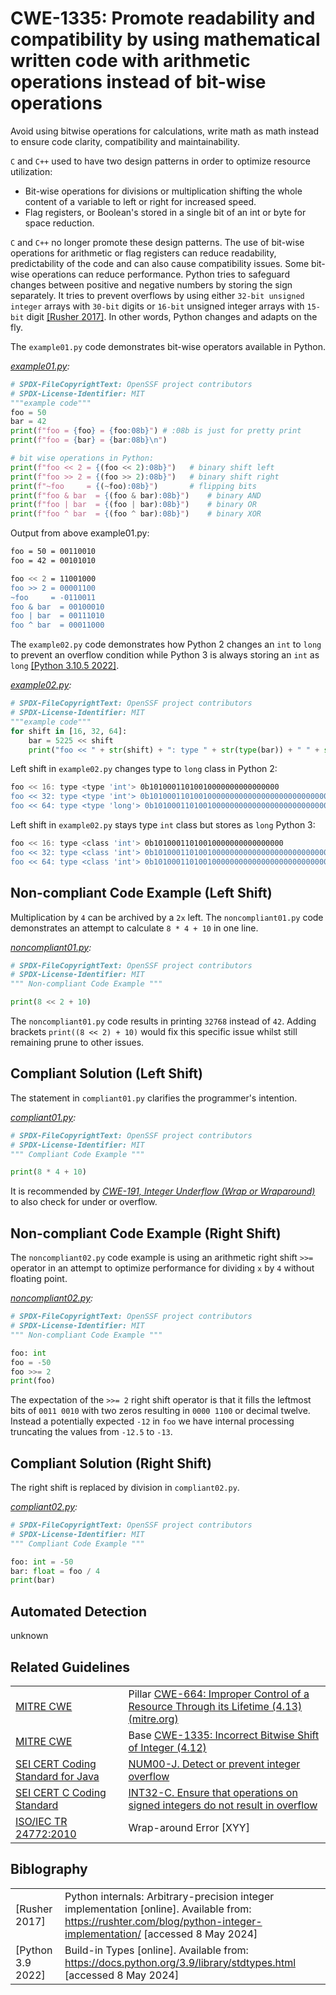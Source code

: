 # CWE-1335: Promote readability and compatibility by using mathematical written code with arithmetic operations instead of bit-wise operations

Avoid using bitwise operations for calculations, write math as math instead to ensure code clarity, compatibility and maintainability.

`C` and `C++` used to have two design patterns in order to optimize resource utilization:

* Bit-wise operations for divisions or multiplication shifting the whole content of a variable to left or right for increased speed.
* Flag registers, or Boolean's stored in a single bit of an int or byte  for space reduction.

`C` and `C++` no longer promote these design patterns. The use of bit-wise operations for arithmetic or flag registers can reduce readability, predictability of the code and can also cause compatibility issues. Some bit-wise operations can reduce performance. Python tries to safeguard changes between positive and negative numbers by storing the sign separately. It tries to prevent overflows by using either `32-bit unsigned integer` arrays with `30-bit` digits or `16-bit` unsigned integer arrays with `15-bit` digit [[Rusher 2017]](https://rushter.com/blog/python-integer-implementation/). In other words, Python changes and adapts on the fly.

The `example01.py` code demonstrates bit-wise operators available in Python.

*[example01.py](example01.py):*

```py
# SPDX-FileCopyrightText: OpenSSF project contributors
# SPDX-License-Identifier: MIT
"""example code"""
foo = 50
bar = 42
print(f"foo = {foo} = {foo:08b}") # :08b is just for pretty print
print(f"foo = {bar} = {bar:08b}\n")

# bit wise operations in Python:
print(f"foo << 2 = {(foo << 2):08b}")   # binary shift left
print(f"foo >> 2 = {(foo >> 2):08b}")   # binary shift right
print(f"~foo     = {(~foo):08b}")       # flipping bits
print(f"foo & bar  = {(foo & bar):08b}")    # binary AND
print(f"foo | bar  = {(foo | bar):08b}")    # binary OR
print(f"foo ^ bar  = {(foo ^ bar):08b}")    # binary XOR
```

Output from above example01.py:

```bash
foo = 50 = 00110010
foo = 42 = 00101010

foo << 2 = 11001000
foo >> 2 = 00001100
~foo     = -0110011
foo & bar  = 00100010
foo | bar  = 00111010
foo ^ bar  = 00011000
```

The `example02.py` code demonstrates how Python 2 changes an `int` to `long` to prevent an overflow condition while Python 3 is always storing an `int` as `long` [[Python 3.10.5 2022]](https://rushter.com/blog/python-integer-implementation/).

*[example02.py](example02.py):*

```py
# SPDX-FileCopyrightText: OpenSSF project contributors
# SPDX-License-Identifier: MIT
"""example code"""
for shift in [16, 32, 64]:
    bar = 5225 << shift
    print("foo << " + str(shift) + ": type " + str(type(bar)) + " " + str(bin(bar)))
```

Left shift in `example02.py` changes type to `long` class in Python 2:

```bash
foo << 16: type <type 'int'> 0b10100011010010000000000000000
foo << 32: type <type 'int'> 0b101000110100100000000000000000000000000000000
foo << 64: type <type 'long'> 0b10100011010010000000000000000000000000000000000000000000000000000000000000000
```

Left shift in `example02.py` stays type `int` class but stores as `long` Python 3:

```bash
foo << 16: type <class 'int'> 0b10100011010010000000000000000
foo << 32: type <class 'int'> 0b101000110100100000000000000000000000000000000
foo << 64: type <class 'int'> 0b10100011010010000000000000000000000000000000000000000000000000000000000000000
```

## Non-compliant Code Example (Left Shift)

Multiplication by `4` can be archived by a `2x` left. The `noncompliant01.py` code demonstrates an attempt to calculate `8 * 4 + 10` in one line.

*[noncompliant01.py](noncompliant01.py):*

```py
# SPDX-FileCopyrightText: OpenSSF project contributors
# SPDX-License-Identifier: MIT
""" Non-compliant Code Example """

print(8 << 2 + 10)
```

The `noncompliant01.py` code results in printing `32768` instead of `42`. Adding brackets `print((8 << 2) + 10)` would fix this specific issue whilst still remaining prune to other issues.

## Compliant Solution (Left Shift)

The statement in `compliant01.py` clarifies the programmer's intention.

*[compliant01.py](compliant01.py):*

```py
# SPDX-FileCopyrightText: OpenSSF project contributors
# SPDX-License-Identifier: MIT
""" Compliant Code Example """

print(8 * 4 + 10)
```

It is recommended by *[CWE-191, Integer Underflow (Wrap or Wraparound)](../../CWE-191/README.md)* to also check for under or overflow.

## Non-compliant Code Example (Right Shift)

The `noncompliant02.py` code example is using an arithmetic right shift `>>=` operator in an attempt to optimize performance for dividing `x`  by `4` without floating point.

*[noncompliant02.py](noncompliant02.py):*

```py
# SPDX-FileCopyrightText: OpenSSF project contributors
# SPDX-License-Identifier: MIT
""" Non-compliant Code Example """

foo: int
foo = -50
foo >>= 2
print(foo)
```

The expectation of the `>>= 2` right shift operator is that it fills the leftmost bits of `0011 0010` with two zeros resulting in `0000 1100` or decimal twelve. Instead a potentially expected `-12` in `foo` we have internal processing truncating the values from `-12.5` to `-13`.

## Compliant Solution (Right Shift)

The right shift is replaced by division in `compliant02.py`.

*[compliant02.py](compliant02.py):*

```py
# SPDX-FileCopyrightText: OpenSSF project contributors
# SPDX-License-Identifier: MIT
""" Compliant Code Example """

foo: int = -50
bar: float = foo / 4
print(bar)

```

## Automated Detection

unknown

## Related Guidelines

|||
|:---|:---|
|[MITRE CWE](http://cwe.mitre.org/)|Pillar [CWE-664: Improper Control of a Resource Through its Lifetime (4.13) (mitre.org)](https://cwe.mitre.org/data/definitions/664.html)|
|[MITRE CWE](http://cwe.mitre.org/)|Base [CWE-1335: Incorrect Bitwise Shift of Integer (4.12)](https://cwe.mitre.org/data/definitions/1335.html)|
|[SEI CERT Coding Standard for Java](https://wiki.sei.cmu.edu/confluence/display/java/SEI+CERT+Oracle+Coding+Standard+for+Java)|[NUM00-J. Detect or prevent integer overflow](https://wiki.sei.cmu.edu/confluence/display/java/NUM00-J.+Detect+or+prevent+integer+overflow)|
|[SEI CERT C Coding Standard](https://wiki.sei.cmu.edu/confluence/display/c/SEI+CERT+C+Coding+Standard)|[INT32-C. Ensure that operations on signed integers do not result in overflow](https://wiki.sei.cmu.edu/confluence/display/c/INT32-C.+Ensure+that+operations+on+signed+integers+do+not+result+in+overflow)|
|[ISO/IEC TR 24772:2010](http://www.aitcnet.org/isai/)|Wrap-around Error \[XYY]|

## Biblography

|||
|:---|:---|
|\[Rusher 2017]|Python internals: Arbitrary-precision integer implementation \[online]. Available from: <https://rushter.com/blog/python-integer-implementation/> \[accessed 8 May 2024]|
|[Python 3.9 2022]|Build-in Types \[online]. Available from: <https://docs.python.org/3.9/library/stdtypes.html> \[accessed 8 May 2024]|
